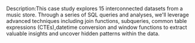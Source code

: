 
Description:This case study explores 15 interconnected datasets from a music store. Through a series of SQL queries and analyses, we'll leverage advanced techniques including join functions, subqueries, common table expressions (CTEs),datetime conversion and window functions to extract valuable insights and uncover hidden patterns within the data.
